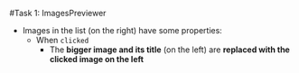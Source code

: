 #Task 1: ImagesPreviewer
    
      
  * Images in the list (on the right) have some properties:
    * When `clicked`
      * The **bigger image and its title** (on the left) are **replaced with the clicked image on the left**